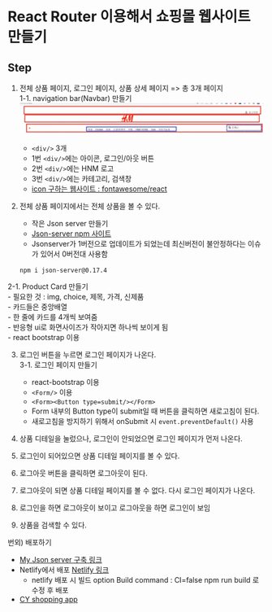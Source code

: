 # React Router 이용해서 쇼핑몰 웹사이트 만들기

## Step
1. 전체 상품 페이지, 로그인 페이지, 상품 상세 페이지 => 총 3개 페이지  
1-1. navigation bar(Navbar) 만들기  
![Navbar 구성도](./navigation_bar.png)
	- `<div/>` 3개
	- 1번 `<div/>`에는 아이콘, 로그인/아웃 버튼
	- 2번 `<div/>`에는 HNM 로고
	- 3번 `<div/>`에는 카테고리, 검색창
	- [icon 구하는 웹사이트 : fontawesome/react](https://docs.fontawesome.com/v5/web/use-with/react)

2. 전체 상품 페이지에서는 전체 상품을 볼 수 있다.
	- 작은 Json server 만들기
	- [Json-server npm 사이트](https://www.npmjs.com/package/json-server)
	- Jsonserver가 1버전으로 업데이트가 되었는데 최신버전이 불안정하다는 이슈가 있어서 0버전대 사용함
	```shell script
	npm i json-server@0.17.4
	```  
2-1. Product Card 만들기  
	- 필요한 것 : img, choice, 제목, 가격, 신제품  
	- 카드들은 중앙배열  
	- 한 줄에 카드를 4개씩 보여줌  
	- 반응형 ui로 화면사이즈가 작아지면 하나씩 보이게 됨  
	- react bootstrap 이용  

3. 로그인 버튼을 누르면 로그인 페이지가 나온다.  
3-1. 로그인 페이지 만들기
	- react-bootstrap 이용
	- `<Form/>` 이용
	- `<Form><Button type=submit/></Form>`
	- Form 내부의 Button type이 submit일 때 버튼을 클릭하면 새로고침이 된다.
	- 새로고침을 방지하기 위해서 onSubmit 시 `event.preventDefault()` 사용  

4. 상품 디테일을 눌렀으나, 로그인이 안되었으면 로그인 페이지가 먼저 나온다.  
5. 로그인이 되어있으면 상품 디테일 페이지를 볼 수 있다.  
6. 로그아웃 버튼을 클릭하면 로그아웃이 된다.  
7. 로그아웃이 되면 상품 디테일 페이지를 볼 수 없다. 다시 로그인 페이지가 나온다.  
8. 로그인을 하면 로그아웃이 보이고 로그아웃을 하면 로그인이 보임  
9. 상품을 검색할 수 있다.  

번외) 배포하기
- [My Json server 구축 링크](https://my-json-server.typicode.com/)
- Netlify에서 배포 [Netlify 링크](https://www.netlify.com/)
	- netlify 배포 시 빌드 option Build command : CI=false npm run build 로 수정 후 배포
- [CY shopping app](https://lighthearted-cajeta-5196f6.netlify.app/)